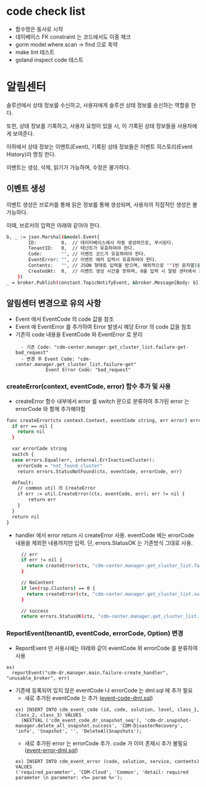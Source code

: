 # code check list
- 함수명은 동사로 시작
- 데이베이스 FK constraint 는 코드에서도 이중 체크
- gorm model.where.scan -> find 으로 축약
- make lint 테스트
- goland inspect code 테스트

# 알림센터
솔루션에서 상태 정보를 수신하고, 사용자에게 솔루션 상태 정보를 송신하는 역할을 한다.

또한, 상태 정보를 기록하고, 사용자 요청이 있을 시, 이 기록된 상태 정보들을 사용자에게 보여준다.

이하에서 상태 정보는 이벤트(Event), 기록된 상태 정보들은 이벤트 히스토리(Event History)라 명칭 한다.

이벤트는 생성, 삭제, 읽기가 가능하며, 수정은 불가하다.

## 이벤트 생성
이벤트 생성은 브로커를 통해 읽은 정보를 통해 생성되며, 사용자의 직접적인 생성은 불가능하다.

이때, 브로커의 입력은 아래와 같아야 한다.
```bash
b, _ := json.Marshal(&model.Event{
		ID:         0,  // 데이터베이스에서 자동 생성하므로, 무시된다.
		TenantID:   0,  // 테넌트가 유효하여야 한다.
		Code:       "", // 이벤트 코드가 유효하여야 한다.
		EventError: "", // 이벤트 에러 입력시 유효하여야 한다.
		Contents:   "", // JSON 형태로 입력을 받으며, 예외적으로 ""(빈 문자열)을 허용한다.
		CreatedAt:  0,  // 이벤트 생성 시간을 뜻하며, 0을 입력 시 알람 센터에서 토픽을 받은 시점으로 설정된다.
	})
_ = broker.Publish(constant.TopicNotifyEvent, &broker.Message{Body: b})
```

## 알림센터 변경으로 유의 사항
- Event 에서 EventCode 의 code 값을 참조
- Event 에 EventError 를 추가하여 Error 발생시 해당 Error 의 code 값을 참조
- 기존의 code 내용을 EventCode 와 EventError 로 분리
  ```
    - 기존 Code: "cdm-center.manager.get_cluster_list.failure-get-bad_request"
    - 변경 후 Event Code: "cdm-center.manager.get_cluster_list.failure-get"
             Event Error Code: "bad_request"
  ```

### createError(context, eventCode, error) 함수 추가 및 사용
  - createError 함수 내부에서 error 를 switch 문으로 분류하여 추가된 error 는 errorCode 와 함께 추가해야함
  ```bash
  func createError(ctx context.Context, eventCode string, err error) error {
    if err == nil {
      return nil
    }

    var errorCode string
    switch {
    case errors.Equal(err, internal.ErrInactiveCluster):
      errorCode = "not_found_cluster"
      return errors.StatusNotFound(ctx, eventCode, errorCode, err)
  
    default:
      // common util 의 CreateError
      if err := util.CreateError(ctx, eventCode, err); err != nil {
          return err
      }
    }
    return nil
  }
  ```
- handler 에서 error return 시 createError 사용. eventCode 에는 errorCode 내용을 제외한 내용까지만 입력.
  단, errors.StatusOK 는 기존방식 그대로 사용.
  ```bash 
    // err
    if err != nil {  
      return createError(ctx, "cdm-center.manager.get_cluster_list.failure-validate_request", err)
    }
  
    // NoContent
    if len(rsp.Clusters) == 0 {
      return createError(ctx, "cdm-center.manager.get_cluster_list.success-get", errors.ErrNoContent)
    }
  
    // success
    return errors.StatusOK(ctx, "cdm-center.manager.get_cluster_list.success", nil)
  ```
  
### ReportEvent(tenantID, eventCode, errorCode, Option) 변경
  - ReportEvent 만 사용시에는 아래와 같이 eventCode 와 errorCode 를 분류하여 사용
  ```
  ex) 
    reportEvent("cdm-dr.manager.main.failure-create_handler", "unusable_broker", err)
  ```
  - 기존에 등록되어 있지 않은 eventCode 나 errorCode 는 dml.sql 에 추가 필요
    - 새로 추가된 eventCode 는 추가 ([event-code-dml.sql](http://github.com/datacommand2/cdm-cloud/documents/-/blob/master/database/event-code-dml.sql))
    ```
    ex) INSERT INTO cdm_event_code (id, code, solution, level, class_1, class_2, class_3) VALUES
      (NEXTVAL ('cdm_event_code_dr_snapshot_seq'), 'cdm-dr.snapshot-manager.delete_all_snapshot.success', 'CDM-DisasterRecovery', 'info', 'Snapshot', '', 'DeleteAllSnapshots');
    ```
    - 새로 추가된 error 는 errorCode 추가. code 가 이미 존재시 추가 불필요 ([event-error-dml.sql](http://github.com/datacommand2/cdm-cloud/documents/-/blob/master/database/event-error-dml.sql))
    ```
    ex) INSERT INTO cdm_event_error (code, solution, service, contents) VALUES
    ('required_parameter', 'CDM-Cloud', 'Common', 'detail: required parameter \n parameter: <%= param %>');
    ```
